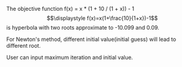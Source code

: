 The objective function f(x) =  x * (1 + 10 / (1 + x)) - 1 $$\displaystyle f(x)=x(1+\frac{10}{1+x})-1$$is hyperbola with two roots approximate to -10.099 and 0.09.

For Newton's method, different initial value(initial guess) will lead to different root.

User can input maximum iteration and initial value.

